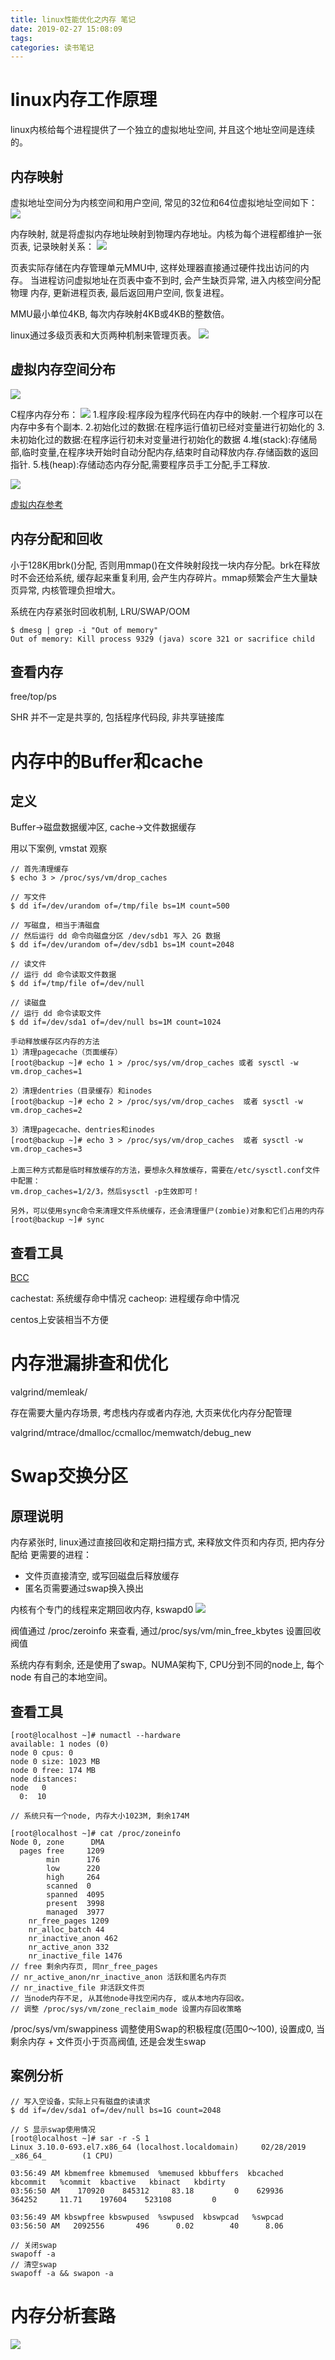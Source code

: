 ```yaml
---
title: linux性能优化之内存 笔记
date: 2019-02-27 15:08:09
tags:
categories: 读书笔记
---
```


# linux内存工作原理

linux内核给每个进程提供了一个独立的虚拟地址空间, 并且这个地址空间是连续的。

## 内存映射
虚拟地址空间分为内核空间和用户空间, 常见的32位和64位虚拟地址空间如下：
![](linux性能优化之内存-笔记/1.png)
<!-- more -->

内存映射, 就是将虚拟内存地址映射到物理内存地址。内核为每个进程都维护一张 
页表, 记录映射关系：
![](linux性能优化之内存-笔记/2.png)

页表实际存储在内存管理单元MMU中, 这样处理器直接通过硬件找出访问的内存。 
当进程访问虚拟地址在页表中查不到时, 会产生缺页异常, 进入内核空间分配物理 
内存, 更新进程页表, 最后返回用户空间, 恢复进程。

MMU最小单位4KB, 每次内存映射4KB或4KB的整数倍。

linux通过多级页表和大页两种机制来管理页表。
![](linux性能优化之内存-笔记/3.png)

## 虚拟内存空间分布

![](linux性能优化之内存-笔记/4.png)

C程序内存分布：
![](linux性能优化之内存-笔记/5.png)
1.程序段:程序段为程序代码在内存中的映射.一个程序可以在内存中多有个副本.
2.初始化过的数据:在程序运行值初已经对变量进行初始化的
3.未初始化过的数据:在程序运行初未对变量进行初始化的数据
4.堆(stack):存储局部,临时变量,在程序块开始时自动分配内存,结束时自动释放内存.存储函数的返回指针.
5.栈(heap):存储动态内存分配,需要程序员手工分配,手工释放.

![](linux性能优化之内存-笔记/6.png)

[虚拟内存参考](https://blog.holbertonschool.com/hack-the-virtual-memory-malloc-the-heap-the-program-break/)

## 内存分配和回收
小于128K用brk()分配, 否则用mmap()在文件映射段找一块内存分配。brk在释放时不会还给系统, 
缓存起来重复利用, 会产生内存碎片。mmap频繁会产生大量缺页异常, 内核管理负担增大。

系统在内存紧张时回收机制, LRU/SWAP/OOM

```
$ dmesg | grep -i "Out of memory"
Out of memory: Kill process 9329 (java) score 321 or sacrifice child

```


## 查看内存
free/top/ps

SHR 并不一定是共享的, 包括程序代码段, 非共享链接库

# 内存中的Buffer和cache
## 定义
Buffer->磁盘数据缓冲区, cache->文件数据缓存

用以下案例, vmstat 观察
```
// 首先清理缓存
$ echo 3 > /proc/sys/vm/drop_caches

// 写文件
$ dd if=/dev/urandom of=/tmp/file bs=1M count=500

// 写磁盘, 相当于清磁盘
// 然后运行 dd 命令向磁盘分区 /dev/sdb1 写入 2G 数据
$ dd if=/dev/urandom of=/dev/sdb1 bs=1M count=2048

// 读文件
// 运行 dd 命令读取文件数据
$ dd if=/tmp/file of=/dev/null

// 读磁盘
// 运行 dd 命令读取文件
$ dd if=/dev/sda1 of=/dev/null bs=1M count=1024

```

```
手动释放缓存区内存的方法
1）清理pagecache（页面缓存）
[root@backup ~]# echo 1 > /proc/sys/vm/drop_caches 或者 sysctl -w vm.drop_caches=1
 
2）清理dentries（目录缓存）和inodes
[root@backup ~]# echo 2 > /proc/sys/vm/drop_caches  或者 sysctl -w vm.drop_caches=2
 
3）清理pagecache、dentries和inodes
[root@backup ~]# echo 3 > /proc/sys/vm/drop_caches  或者 sysctl -w vm.drop_caches=3
　
上面三种方式都是临时释放缓存的方法，要想永久释放缓存，需要在/etc/sysctl.conf文件中配置：  
vm.drop_caches=1/2/3，然后sysctl -p生效即可！
 
另外，可以使用sync命令来清理文件系统缓存，还会清理僵尸(zombie)对象和它们占用的内存
[root@backup ~]# sync
```

## 查看工具
[BCC](https://github.com/iovisor/bcc)

cachestat: 系统缓存命中情况
cacheop: 进程缓存命中情况

centos上安装相当不方便



# 内存泄漏排查和优化
valgrind/memleak/

存在需要大量内存场景, 考虑栈内存或者内存池, 大页来优化内存分配管理

valgrind/mtrace/dmalloc/ccmalloc/memwatch/debug_new

# Swap交换分区
## 原理说明
内存紧张时, linux通过直接回收和定期扫描方式, 来释放文件页和内存页, 把内存分配给 
更需要的进程：
* 文件页直接清空, 或写回磁盘后释放缓存
* 匿名页需要通过swap换入换出


内核有个专门的线程来定期回收内存, kswapd0
![](linux性能优化之内存-笔记/7.png)

阀值通过 /proc/zeroinfo 来查看, 通过/proc/sys/vm/min_free_kbytes 设置回收阀值

系统内存有剩余, 还是使用了swap。NUMA架构下, CPU分到不同的node上, 每个node 
有自己的本地空间。

## 查看工具
```
[root@localhost ~]# numactl --hardware
available: 1 nodes (0)
node 0 cpus: 0
node 0 size: 1023 MB
node 0 free: 174 MB
node distances:
node   0 
  0:  10 
  
// 系统只有一个node, 内存大小1023M, 剩余174M

[root@localhost ~]# cat /proc/zoneinfo
Node 0, zone      DMA
  pages free     1209
        min      176
        low      220
        high     264
        scanned  0
        spanned  4095
        present  3998
        managed  3977
    nr_free_pages 1209
    nr_alloc_batch 44
    nr_inactive_anon 462
    nr_active_anon 332
    nr_inactive_file 1476
// free 剩余内存页, 同nr_free_pages
// nr_active_anon/nr_inactive_anon 活跃和匿名内存页
// nr_inactive_file 非活跃文件页
// 当node内存不足, 从其他node寻找空闲内存, 或从本地内存回收。
// 调整 /proc/sys/vm/zone_reclaim_mode 设置内存回收策略
```

/proc/sys/vm/swappiness 调整使用Swap的积极程度(范围0～100), 设置成0, 
当剩余内存 + 文件页小于页高阀值, 还是会发生swap

## 案例分析
```
// 写入空设备，实际上只有磁盘的读请求
$ dd if=/dev/sda1 of=/dev/null bs=1G count=2048

// S 显示swap使用情况
[root@localhost ~]# sar -r -S 1
Linux 3.10.0-693.el7.x86_64 (localhost.localdomain)     02/28/2019      _x86_64_        (1 CPU)

03:56:49 AM kbmemfree kbmemused  %memused kbbuffers  kbcached  kbcommit   %commit  kbactive   kbinact   kbdirty
03:56:50 AM    170920    845312     83.18         0    629936    364252     11.71    197604    523108         0

03:56:49 AM kbswpfree kbswpused  %swpused  kbswpcad   %swpcad
03:56:50 AM   2092556       496      0.02        40      8.06

// 关闭swap
swapoff -a
// 清空swap
swapoff -a && swapon -a 

```

# 内存分析套路

![](linux性能优化之内存-笔记/8.png)


































